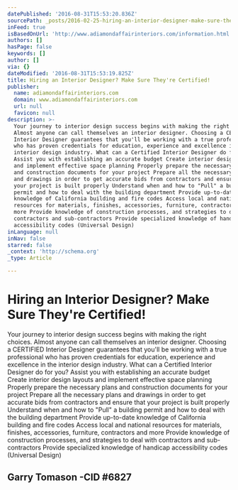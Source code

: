 ```yaml
---
datePublished: '2016-08-31T15:53:20.836Z'
sourcePath: _posts/2016-02-25-hiring-an-interior-designer-make-sure-theyre-certified-y.md
inFeed: true
isBasedOnUrl: 'http://www.adiamondaffairinteriors.com/information.html'
authors: []
hasPage: false
keywords: []
author: []
via: {}
dateModified: '2016-08-31T15:53:19.825Z'
title: Hiring an Interior Designer? Make Sure They're Certified!
publisher:
  name: adiamondaffairinteriors.com
  domain: www.adiamondaffairinteriors.com
  url: null
  favicon: null
description: >-
  Your journey to interior design success begins with making the right choices.
  Almost anyone can call themselves an interior designer. Choosing a CERTIFIED
  Interior Designer guarantees that you'll be working with a true professional
  who has proven credentials for education, experience and excellence in the
  interior design industry. ​What can a Certified Interior Designer do for you?
  Assist you with establishing an accurate budget Create interior design layouts
  and implement effective space planning Properly prepare the necessary plans
  and construction documents for your project ​Prepare all the necessary plans
  and drawings in order to get accurate bids from contractors and ensure that
  your project is built properly Understand when and how to "Pull" a building
  permit and how to deal with the building department Provide up-to-date
  knowledge of California building and fire codes Access local and national
  resources for materials, finishes, accessories, furniture, contractors and
  more Provide knowledge of construction processes, and strategies to deal with
  contractors and sub-contractors Provide specialized knowledge of handicap
  accessibility codes (Universal Design)
inLanguage: null
inNav: false
starred: false
_context: 'http://schema.org'
_type: Article

---
```

# Hiring an Interior Designer? Make Sure They're Certified!

Your journey to interior design success begins with making the right choices. Almost anyone can call themselves an interior designer. Choosing a CERTIFIED Interior Designer guarantees that you'll be working with a true professional who has proven credentials for education, experience and excellence in the interior design industry. ​What can a Certified Interior Designer do for you? Assist you with establishing an accurate budget Create interior design layouts and implement effective space planning Properly prepare the necessary plans and construction documents for your project ​Prepare all the necessary plans and drawings in order to get accurate bids from contractors and ensure that your project is built properly Understand when and how to "Pull" a building permit and how to deal with the building department Provide up-to-date knowledge of California building and fire codes Access local and national resources for materials, finishes, accessories, furniture, contractors and more Provide knowledge of construction processes, and strategies to deal with contractors and sub-contractors Provide specialized knowledge of handicap accessibility codes (Universal Design)

## Garry Tomason -CID \#6827